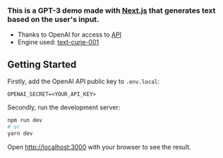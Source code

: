 ### This is a GPT-3 demo made with [Next.js](https://nextjs.org/) that generates text based on the user's input.

- Thanks to OpenAI for access to [API](https://openai.com/api/)
- Engine used: [text-curie-001](https://api.openai.com/v1/engines/text-curie-001)

## Getting Started

Firstly, add the OpenAI API public key to `.env.local`:
```
OPENAI_SECRET=<YOUR_API_KEY>
```

Secondly, run the development server:

```bash
npm run dev
# or
yarn dev
```

Open [http://localhost:3000](http://localhost:3000) with your browser to see the result.